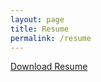 ```yaml
---
layout: page
title: Resume
permalink: /resume
---
```


<!-- <a href="http://{{site.url}}/resume" download="{{site.url}}/assets/img/other/Thompson_Wong_Resume.pdf">Download Resume</a> -->

<a href="{{site.url}}/assets/img/other/Thompson_Wong_Resume.pdf" download>Download Resume</a>


<object data="{{ site.url }}/assets/img/other/Thompson_Wong_Resume.pdf" width="680" height="932" type="application/pdf"></object>

<!-- <a> tag: <a href=”{{site.url}}/assets/img/other/Thompson_Wong_Resume.pdf” download>Download PDF</a> -->

